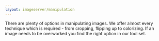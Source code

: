 ```yaml
---
layout: imageserver/manipulation
---
```

There are plenty of options in manipulating images. We offer almost every technique which is required - from cropping, flipping up to colorizing. If an image needs to be overworked you find the right option in our tool set. 
